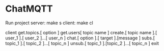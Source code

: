 # ChatMQTT

Run project
server: make s
client: make cl


client
get.topics.[​ option​ ]
get.users[​ topic name​ ]
create.[​ topic name​ ].[​ user_1​ ].[​ user_2​ ]...[​ user_n​ ]
chat.[​ option​ ].[​ target​ ].[​ message​ ]
subs.[​ topic_1​ ].[​ topic_2​ ]...[​ topic_n​ ]
unsub.[​ topic_1​ ].[​ topic_2​ ]...[​ topic_n​ ]
exit
